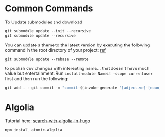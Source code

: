 # Common Commands

To Update submodules and download

```powershell
git submodule update --init --recursive
git submodule update --recursive
```

You can update a theme to the latest version by executing the following command in the root directory of your project: [ref](https://gohugo.io/hosting-and-deployment/hosting-on-netlify)

```
git submodule update --rebase --remote
```


to publish dev changes with interesting name... that doesn't have much value but entertainment. Run `install-module Nameit -scope currentuser` first and then run the following:

```powershell
git add . ; git commit -m "commit-$(invoke-generate '[adjective]-[noun]')"; git push
```


# Algolia
Tutorial here:
[search-with-algolia-in-hugo](https://forestry.io/blog/search-with-algolia-in-hugo/)
```
npm install atomic-algolia
```
